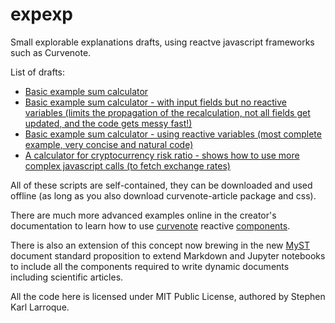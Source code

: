 # expexp
Small explorable explanations drafts, using reactve javascript frameworks such as Curvenote.

List of drafts:
* [Basic example sum calculator](./iooxa-example-sum.html)
* [Basic example sum calculator - with input fields but no reactive variables (limits the propagation of the recalculation, not all fields get updated, and the code gets messy fast!)](./iooxa-example-sum-input.html)
* [Basic example sum calculator - using reactive variables (most complete example, very concise and natural code)](./curvenote-example-sum-reactive-variables.html)
* [A calculator for cryptocurrency risk ratio - shows how to use more complex javascript calls (to fetch exchange rates)](./cryptoriskcalc.html)

All of these scripts are self-contained, they can be downloaded and used offline (as long as you also download curvenote-article package and css).

There are much more advanced examples online in the creator's documentation to learn how to use [curvenote](https://curvenote.dev) reactive [components](https://github.com/curvenote/article).

There is also an extension of this concept now brewing in the new [MyST](https://mystmd.org/) document standard proposition to extend Markdown and Jupyter notebooks to include all the components required to write dynamic documents including scientific articles.

All the code here is licensed under MIT Public License, authored by Stephen Karl Larroque.

